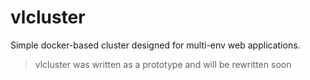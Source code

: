 # vlcluster
Simple docker-based cluster designed for multi-env web applications.

> vlcluster was written as a prototype and will be rewritten soon